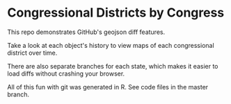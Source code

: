 # Congressional Districts by Congress #

This repo demonstrates GitHub's geojson diff features.

Take a look at each object's history to view maps of each congressional district over time.

There are also separate branches for each state, which makes it easier to load diffs without crashing your browser.

All of this fun with git was generated in R. See code files in the master branch.
